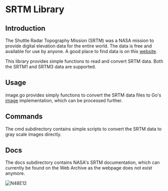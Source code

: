 # SRTM Library

## Introduction

The Shuttle Radar Topography Mission (SRTM) was a NASA mission to provide digital elevation data for the entire world.
The data is free and available for use by anyone.
A good place to find data is on this [website](http://viewfinderpanoramas.org/dem3.html).


This library provides simple functions to read and convert SRTM data.
Both the SRTM1 and SRTM3 data are supported.

## Usage

image.go provides simply functions to convert the SRTM data files to Go's [image](https://pkg.go.dev/image) implementation,
which can be processed further.

## Commands

The cmd subdirectory contains simple scripts to convert the SRTM data to gray scale images directly.

## Docs

The docs subdirectory contains NASA's SRTM documentation, which can currently be found on the Web Archive as the webpage does not exist anymore.

![N48E12](https://user-images.githubusercontent.com/64368773/204297274-ffe58318-486f-4c77-94ae-8a12e206d654.jpg "Example data from N48E12 showing the large river valleys of the Danube, Isar and Inn.")
